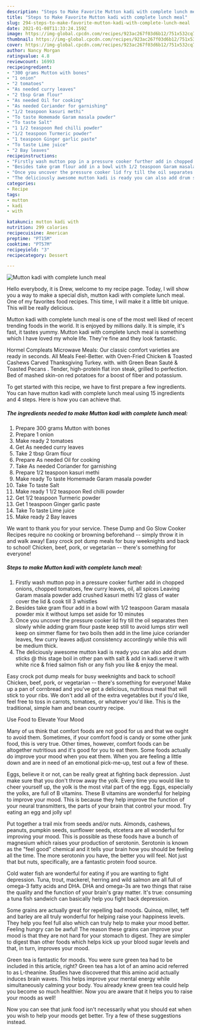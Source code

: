 ```yaml
---
description: "Steps to Make Favorite Mutton kadi with complete lunch meal"
title: "Steps to Make Favorite Mutton kadi with complete lunch meal"
slug: 294-steps-to-make-favorite-mutton-kadi-with-complete-lunch-meal
date: 2021-01-08T11:33:24.159Z
image: https://img-global.cpcdn.com/recipes/923ac267f03d6b12/751x532cq70/mutton-kadi-with-complete-lunch-meal-recipe-main-photo.jpg
thumbnail: https://img-global.cpcdn.com/recipes/923ac267f03d6b12/751x532cq70/mutton-kadi-with-complete-lunch-meal-recipe-main-photo.jpg
cover: https://img-global.cpcdn.com/recipes/923ac267f03d6b12/751x532cq70/mutton-kadi-with-complete-lunch-meal-recipe-main-photo.jpg
author: Nancy Morgan
ratingvalue: 4.8
reviewcount: 16993
recipeingredient:
- "300 grams Mutton with bones"
- "1 onion"
- "2 tomatoes"
- "As needed curry leaves"
- "2 tbsp Gram flour"
- "As needed Oil for cooking"
- "As needed Coriander for garnishing"
- "1/2 teaspoon kasuri methi"
- "To taste Homemade Garam masala powder"
- "To taste Salt"
- "1 1/2 teaspoon Red chilli powder"
- "1/2 teaspoon Turmeric powder"
- "1 teaspoon Ginger garlic paste"
- "To taste Lime juice"
- "2 Bay leaves"
recipeinstructions:
- "Firstly wash mutton pop in a pressure cooker further add in chopped onions, chopped tomatoes, few curry leaves, oil, all spices Leaving Garam masala powder add crushed kasuri methi 1/2 glass of water cover the lid &amp; cook till 3 whistles"
- "Besides take gram flour add in a bowl with 1/2 teaspoon Garam masala powder mix it without lumps set aside for 10 minutes"
- "Once you uncover the pressure cooker lid fry till the oil separates then slowly while adding gram flour paste keep still to avoid lumps stirr well keep on simmer flame for two boils then add in the lime juice coriander leaves, few curry leaves adjust consistency accordingly while this will be medium thick."
- "The deliciously awesome mutton kadi is ready you can also add drum sticks @ this stage boil in other pan with salt &amp; add in kadi.serve it with white rice &amp; fried salmon fish or any fish you like &amp; enjoy the meal."
categories:
- Recipe
tags:
- mutton
- kadi
- with

katakunci: mutton kadi with 
nutrition: 299 calories
recipecuisine: American
preptime: "PT15M"
cooktime: "PT57M"
recipeyield: "3"
recipecategory: Dessert

---
```



![Mutton kadi with complete lunch meal](https://img-global.cpcdn.com/recipes/923ac267f03d6b12/751x532cq70/mutton-kadi-with-complete-lunch-meal-recipe-main-photo.jpg)

Hello everybody, it is Drew, welcome to my recipe page. Today, I will show you a way to make a special dish, mutton kadi with complete lunch meal. One of my favorites food recipes. This time, I will make it a little bit unique. This will be really delicious.

Mutton kadi with complete lunch meal is one of the most well liked of recent trending foods in the world. It is enjoyed by millions daily. It is simple, it's fast, it tastes yummy. Mutton kadi with complete lunch meal is something which I have loved my whole life. They're fine and they look fantastic.

Hormel Compleats Microwave Meals: Our classic comfort varieties are ready in seconds. All Meals Feel-Better. with Oven-Fried Chicken &amp; Toasted Cashews Carved Thanksgiving Turkey. with. with Green Bean Sauté &amp; Toasted Pecans . Tender, high-protein flat iron steak, grilled to perfection. Bed of mashed skin-on red potatoes for a boost of fiber and potassium.


To get started with this recipe, we have to first prepare a few ingredients. You can have mutton kadi with complete lunch meal using 15 ingredients and 4 steps. Here is how you can achieve that.

<!--inarticleads1-->

##### The ingredients needed to make Mutton kadi with complete lunch meal:

1. Prepare 300 grams Mutton with bones
1. Prepare 1 onion
1. Make ready 2 tomatoes
1. Get As needed curry leaves
1. Take 2 tbsp Gram flour
1. Prepare As needed Oil for cooking
1. Take As needed Coriander for garnishing
1. Prepare 1/2 teaspoon kasuri methi
1. Make ready To taste Homemade Garam masala powder
1. Take To taste Salt
1. Make ready 1 1/2 teaspoon Red chilli powder
1. Get 1/2 teaspoon Turmeric powder
1. Get 1 teaspoon Ginger garlic paste
1. Take To taste Lime juice
1. Make ready 2 Bay leaves


We want to thank you for your service. These Dump and Go Slow Cooker Recipes require no cooking or browning beforehand -- simply throw it in and walk away! Easy crock pot dump meals for busy weeknights and back to school! Chicken, beef, pork, or vegetarian -- there&#39;s something for everyone! 

<!--inarticleads2-->

##### Steps to make Mutton kadi with complete lunch meal:

1. Firstly wash mutton pop in a pressure cooker further add in chopped onions, chopped tomatoes, few curry leaves, oil, all spices Leaving Garam masala powder add crushed kasuri methi 1/2 glass of water cover the lid &amp; cook till 3 whistles
1. Besides take gram flour add in a bowl with 1/2 teaspoon Garam masala powder mix it without lumps set aside for 10 minutes
1. Once you uncover the pressure cooker lid fry till the oil separates then slowly while adding gram flour paste keep still to avoid lumps stirr well keep on simmer flame for two boils then add in the lime juice coriander leaves, few curry leaves adjust consistency accordingly while this will be medium thick.
1. The deliciously awesome mutton kadi is ready you can also add drum sticks @ this stage boil in other pan with salt &amp; add in kadi.serve it with white rice &amp; fried salmon fish or any fish you like &amp; enjoy the meal.


Easy crock pot dump meals for busy weeknights and back to school! Chicken, beef, pork, or vegetarian -- there&#39;s something for everyone! Make up a pan of cornbread and you&#39;ve got a delicious, nutritious meal that will stick to your ribs. We don&#39;t add all of the extra vegetables but if you&#39;d like, feel free to toss in carrots, tomatoes, or whatever you&#39;d like. This is the traditional, simple ham and bean country recipe. 

Use Food to Elevate Your Mood


Many of us think that comfort foods are not good for us and that we ought to avoid them. Sometimes, if your comfort food is candy or some other junk food, this is very true. Other times, however, comfort foods can be altogether nutritious and it's good for you to eat them. Some foods actually do improve your mood when you eat them. When you are feeling a little down and are in need of an emotional pick-me-up, test out a few of these.

Eggs, believe it or not, can be really great at fighting back depression. Just make sure that you don't throw away the yolk. Every time you would like to cheer yourself up, the yolk is the most vital part of the egg. Eggs, especially the yolks, are full of B vitamins. These B vitamins are wonderful for helping to improve your mood. This is because they help improve the function of your neural transmitters, the parts of your brain that control your mood. Try eating an egg and jolly up!

Put together a trail mix from seeds and/or nuts. Almonds, cashews, peanuts, pumpkin seeds, sunflower seeds, etcetera are all wonderful for improving your mood. This is possible as these foods have a bunch of magnesium which raises your production of serotonin. Serotonin is known as the "feel good" chemical and it tells your brain how you should be feeling all the time. The more serotonin you have, the better you will feel. Not just that but nuts, specifically, are a fantastic protein food source.

Cold water fish are wonderful for eating if you are wanting to fight depression. Tuna, trout, mackerel, herring and wild salmon are all full of omega-3 fatty acids and DHA. DHA and omega-3s are two things that raise the quality and the function of your brain's gray matter. It's true: consuming a tuna fish sandwich can basically help you fight back depression. 

Some grains are actually great for repelling bad moods. Quinoa, millet, teff and barley are all truly wonderful for helping raise your happiness levels. They help you feel full also which can truly help to make your mood better. Feeling hungry can be awful! The reason these grains can improve your mood is that they are not hard for your stomach to digest. They are simpler to digest than other foods which helps kick up your blood sugar levels and that, in turn, improves your mood.

Green tea is fantastic for moods. You were sure green tea had to be included in this article, right? Green tea has a lot of an amino acid referred to as L-theanine. Studies have discovered that this amino acid actually induces brain waves. This helps improve your mental energy while simultaneously calming your body. You already knew green tea could help you become so much healthier. Now you are aware that it helps you to raise your moods as well!

Now you can see that junk food isn't necessarily what you should eat when you wish to help your moods get better. Try  a few  of  these  suggestions  instead.

